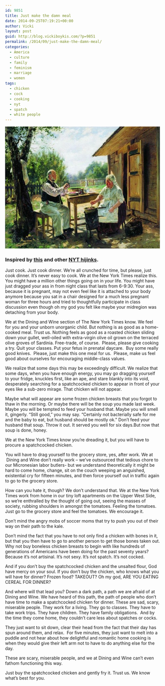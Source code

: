 ```yaml
---
id: 9851
title: Just make the damn meal
date: 2014-09-25T07:19:21+00:00
author: Vicki
layout: post
guid: http://blog.vickiboykis.com/?p=9851
permalink: /2014/09/just-make-the-damn-meal/
categories:
  - America
  - culture
  - family
  - feminism
  - marriage
  - women
tags:
  - chicken
  - cock
  - cooking
  - nyt
  - spatch
  - white people
---
```

[<img class="aligncenter size-medium wp-image-9854" src="https://raw.githubusercontent.com/veekaybee/wlb/gh-pages/assets/images/2014/09/making-jam-1876.jpgLarge-580x395.jpg" alt="making-jam-1876.jpg!Large" width="580" height="395" />](https://raw.githubusercontent.com/veekaybee/wlb/gh-pages/assets/images/2014/09/making-jam-1876.jpgLarge.jpg)

### Inspired by <a href="http://www.nytimes.com/2014/09/24/dining/just-make-dinner-a-manifesto-for-home-cooking.html" target="_blank">this</a> and other <a href="http://blog.vickiboykis.com/2011/12/new-york-times-story-idea-bingo-2011/" target="_blank">NYT hijinks</a>.

Just cook. Just cook dinner. We&#8217;re all crunched for time, but please, just cook dinner. It&#8217;s never easy to cook. We at the New York Times realize this. You might have a million other things going on in your life. You might have just dragged your ass in from night class that lasts from 6-9:30. Your ass, because it is pregnant, may not even feel like it is attached to your body anymore because you sat in a chair designed for a much less pregnant woman for three hours and tried to thoughtfully participate in class discussion even though oh my god you felt like maybe your midregion was detaching from your body.

We at the Dining and Wine section of The New York Times know. We feel for you and your unborn unorganic child. But nothing is as good as a home-cooked meal. Trust us. Nothing feels as good as a roasted chicken sliding down your gullet, well-oiled with extra-virgin olive oil grown on the terraced olive groves of Sardinia. Free-trade, of course.  Please, please give cooking a try. Quit your classes. Put your fetus in prenatal daycare.  Buy some really good knives.  Please, just make this one meal for us.  Please, make us feel good about ourselves for encouraging middle-class values.

We realize that some days this may be exceedingly difficult. We realize that some days, when you have enough energy, you may go dragging yourself to your fridge, knuckles first, like an ape, and stare blankly into its void, desperately searching for a spatchcocked chicken to appear in front of your eyes like a sub-zero mirage. That chicken will not appear.

Maybe what will appear are some frozen chicken breasts that you forgot to thaw in the morning. Or maybe there will be the soup you made last week. Maybe you will be tempted to feed your husband that. Maybe you will smell it, gingerly. &#8220;Still good,&#8221; you may say. &#8220;Certainly not bacterially safe for me and the baby to eat, but husband should be mostly ok.&#8221; Don&#8217;t feed your husband that soup. Throw it out. It served you well for six days.But now that soup is done, honey.

We at the New York Times know you&#8217;re dreading it, but you will have to procure a spatchcocked chicken.

You will have to drag yourself to the grocery store, yes, after work. We at  Dining and Wine don&#8217;t really work &#8211; we&#8217;ve outsourced that tedious chore to our Micronesian labor butlers- but we understand theoretically it might be hard to come home, change, sit on the couch weeping an anguished, existential cry for fifteen minutes, and then force yourself out in traffic again to go to the grocery store.

How can you hate it, though? We don&#8217;t understand that. We at the New York Times work from home in our tiny loft apartments on the Upper West Side, so we&#8217;re enthralled by the thought of going out, seeing the masses of society, rubbing shoulders in amongst the tomatoes. Feeling the tomatoes. Just go to the grocery store and feel the tomatoes. We encourage it.

Don&#8217;t mind the angry mobs of soccer moms that try to push you out of their way on their path to the kale.

Don&#8217;t mind the fact that you have to not only find a chicken with bones in it, but that you then have to go to another person to get those bones taken out. Why not buy boneless chicken breasts to begin with like hundreds of generations of Americans have been doing for the past seventy years? Because it&#8217;s not artisinal. It&#8217;s not sexy. It&#8217;s not spatch. It&#8217;s not cocked.

And if you don&#8217;t buy the spatchcocked chicken and the unsalted flour, God have mercy on your soul. If you don&#8217;t buy the chicken, who knows what you will have for dinner? Frozen food? TAKEOUT? Oh my god, ARE YOU EATING CEREAL FOR DINNER?

And where will that lead you? Down a dark path, a path we are afraid of at Dining and Wine. We have heard of this path, the path of people who don&#8217;t have time to make a spatchcocked chicken for dinner. These are sad, scary, miserable people. They work for a living. They go to classes. They have to take work trips. They have children. They have family obligations.  And by the time they come home, they couldn&#8217;t care less about spatches or cocks.

They just want to sit down, clear their head from the fact that their day has spun around them, and relax.  For five minutes, they just want to melt into a puddle and not hear about how delightful and romantic home cooking is when they would give their left arm not to have to do anything else for the day.

These are scary, miserable people, and we at Dining and Wine can&#8217;t even fathom functioning this way.

Just buy the spatchcocked chicken and gently fry it. Trust us. We know what&#8217;s best for you.